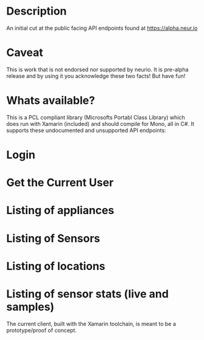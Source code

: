 Description
===========
An initial cut at the public facing API endpoints found at https://alpha.neur.io

Caveat
======
This is work that is not endorsed nor supported by neurio.  It is pre-alpha release and by using it you acknowledge these two facts!  But have fun!

Whats available?
================
This is a PCL compliant library (Microsofts Portabl Class Library) which does run with Xamarin (included) and should compile for Mono, all in C#.  It supports these undocumented and unsupported API endpoints:

 # Login
 # Get the Current User
 # Listing of appliances
 # Listing of Sensors
 # Listing of locations
 # Listing of sensor stats (live and samples)

The current client, built with the Xamarin toolchain, is meant to be a prototype/proof of concept.

